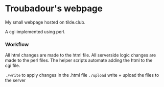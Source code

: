 # Troubadour's webpage

My small webpage hosted on tilde.club.

A cgi implemented using perl.

### Workflow

All html changes are made to the html file.
All serverside logic changes are made to the perl files.
The helper scripts automate adding the html to the cgi file.

`./write` to apply changes in the .html file
`./upload` write + upload the files to the server
